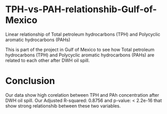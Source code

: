 # TPH-vs-PAH-relationshib-Gulf-of-Mexico
Linear relationship of Total petroleum hydrocarbons (TPH)  and Polycyclic aromatic hydrocarbons (PAHs)

This is part of the project in Gulf of Mexico to see how Total petroleum hydrocarbons (TPH)  and Polycyclic aromatic hydrocarbons (PAHs) are related to each other after DWH oil spill.

# Conclusion

Our data show high corelation between TPH and PAh concentration after DWH oil spill.  Our  Adjusted R-squared:  0.8756  and  p-value: < 2.2e-16 that show strong relationshib between these two variables.
